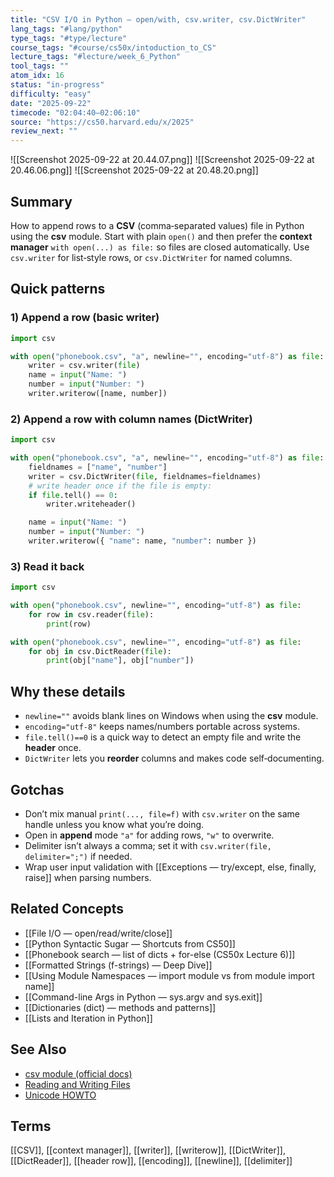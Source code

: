 ```yaml
---
title: "CSV I/O in Python — open/with, csv.writer, csv.DictWriter"
lang_tags: "#lang/python"
type_tags: "#type/lecture"
course_tags: "#course/cs50x/intoduction_to_CS"
lecture_tags: "#lecture/week_6_Python"
tool_tags: ""
atom_idx: 16
status: "in-progress"
difficulty: "easy"
date: "2025-09-22"
timecode: "02:04:40–02:06:10"
source: "https://cs50.harvard.edu/x/2025"
review_next: ""
---
```


![[Screenshot 2025-09-22 at 20.44.07.png]]
![[Screenshot 2025-09-22 at 20.46.06.png]]
![[Screenshot 2025-09-22 at 20.48.20.png]]

## Summary
How to append rows to a **CSV** (comma‑separated values) file in Python using the **csv** module. Start with plain `open()` and then prefer the **context manager** `with open(...) as file:` so files are closed automatically. Use `csv.writer` for list‑style rows, or `csv.DictWriter` for named columns.

## Quick patterns

### 1) Append a row (basic writer)
```python
import csv

with open("phonebook.csv", "a", newline="", encoding="utf-8") as file:
    writer = csv.writer(file)
    name = input("Name: ")
    number = input("Number: ")
    writer.writerow([name, number])
```

### 2) Append a row with column names (DictWriter)
```python
import csv

with open("phonebook.csv", "a", newline="", encoding="utf-8") as file:
    fieldnames = ["name", "number"]
    writer = csv.DictWriter(file, fieldnames=fieldnames)
    # write header once if the file is empty:
    if file.tell() == 0:
        writer.writeheader()

    name = input("Name: ")
    number = input("Number: ")
    writer.writerow({ "name": name, "number": number })
```

### 3) Read it back
```python
import csv

with open("phonebook.csv", newline="", encoding="utf-8") as file:
    for row in csv.reader(file):
        print(row)

with open("phonebook.csv", newline="", encoding="utf-8") as file:
    for obj in csv.DictReader(file):
        print(obj["name"], obj["number"])
```

## Why these details
- `newline=""` avoids blank lines on Windows when using the **csv** module.
- `encoding="utf-8"` keeps names/numbers portable across systems.
- `file.tell()==0` is a quick way to detect an empty file and write the **header** once.
- `DictWriter` lets you **reorder** columns and makes code self‑documenting.

## Gotchas
- Don’t mix manual `print(..., file=f)` with `csv.writer` on the same handle unless you know what you’re doing.
- Open in **append** mode `"a"` for adding rows, `"w"` to overwrite.
- Delimiter isn’t always a comma; set it with `csv.writer(file, delimiter=";")` if needed.
- Wrap user input validation with [[Exceptions — try/except, else, finally, raise]] when parsing numbers.

## Related Concepts
- [[File I/O — open/read/write/close]]
- [[Python Syntactic Sugar — Shortcuts from CS50]]
- [[Phonebook search — list of dicts + for-else (CS50x Lecture 6)]]
- [[Formatted Strings (f-strings) — Deep Dive]]
- [[Using Module Namespaces — import module vs from module import name]]
- [[Command-line Args in Python — sys.argv and sys.exit]]
- [[Dictionaries (dict) — methods and patterns]]
- [[Lists and Iteration in Python]]

## See Also
- [csv module (official docs)](https://docs.python.org/3/library/csv.html)
- [Reading and Writing Files](https://docs.python.org/3/tutorial/inputoutput.html#reading-and-writing-files)
- [Unicode HOWTO](https://docs.python.org/3/howto/unicode.html)

## Terms
[[CSV]], [[context manager]], [[writer]], [[writerow]], [[DictWriter]], [[DictReader]], [[header row]], [[encoding]], [[newline]], [[delimiter]]
